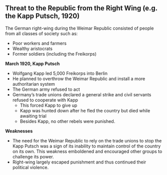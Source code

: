 ## Threat to the Republic from the Right Wing (e.g. the Kapp Putsch, 1920)

The German right-wing during the Weimar Republic consisted of people from all classes of society such as:

- Poor workers and farmers
- Wealthy aristocrats
- Former soldiers (including the Freikorps)

**March 1920, Kapp Putsch**

- Wolfgang Kapp led 5,000 Freikorps into Berlin
- He planned to overthrow the Weimar Republic and install a more authoritarian system
- The German army refused to act
- Germany’s trade unions declared a general strike and civil servants refused to cooperate with Kapp
    - This forced Kapp to give up
    - Kapp was hunted down after he fled the country but died while awaiting trial
    - Besides Kapp, no other rebels were punished.

**Weaknesses**

- The need for the Weimar Republic to rely on the trade unions to stop the Kapp Putsch was a sign of its inability to maintain control of the country on its own. This weakness emboldened and encouraged other groups to challenge its power.
- Right-wing largely escaped punishment and thus continued their political violence.

